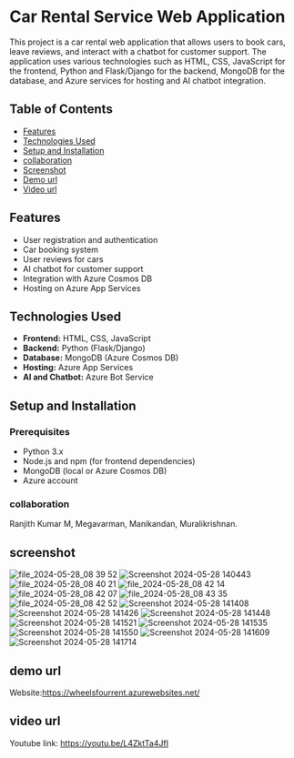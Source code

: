 # Car Rental Service Web Application

This project is a car rental web application that allows users to book cars, leave reviews, and interact with a chatbot for customer support. The application uses various technologies such as HTML, CSS, JavaScript for the frontend, Python and Flask/Django for the backend, MongoDB for the database, and Azure services for hosting and AI chatbot integration.

## Table of Contents

- [Features](#features)
- [Technologies Used](#technologies-used)
- [Setup and Installation](#setup-and-installation)
- [collaboration](#collaboration)
- [Screenshot](#screenshot)
- [Demo url](#demo-url)
- [Video url](#video-url)





## Features

- User registration and authentication
- Car booking system
- User reviews for cars
- AI chatbot for customer support
- Integration with Azure Cosmos DB
- Hosting on Azure App Services

## Technologies Used

- **Frontend:** HTML, CSS, JavaScript
- **Backend:** Python (Flask/Django)
- **Database:** MongoDB (Azure Cosmos DB)
- **Hosting:** Azure App Services
- **AI and Chatbot:** Azure Bot Service

## Setup and Installation

### Prerequisites

- Python 3.x
- Node.js and npm (for frontend dependencies)
- MongoDB (local or Azure Cosmos DB)
- Azure account

### collaboration

Ranjith Kumar M,
Megavarman,
Manikandan,
Muralikrishnan.

## screenshot


![file_2024-05-28_08 39 52](https://github.com/Ranjith042002/wheels4rent/assets/164881317/fa3c7c53-af35-48c4-bddc-c85fcf69ab72)
![Screenshot 2024-05-28 140443](https://github.com/Ranjith042002/wheels4rent/assets/164881317/790c8c8f-d2c5-4313-b61f-fcf9c1a48804)
![file_2024-05-28_08 40 21](https://github.com/Ranjith042002/wheels4rent/assets/164881317/96464cb2-bfee-4445-8842-5cc6ba4135f5)
![file_2024-05-28_08 42 14](https://github.com/Ranjith042002/wheels4rent/assets/164881317/4b4f35ab-e9a4-452d-88b2-e271606530dc)
![file_2024-05-28_08 42 07](https://github.com/Ranjith042002/wheels4rent/assets/164881317/f03c11be-2422-4681-92a0-3267000ce128)
![file_2024-05-28_08 43 35](https://github.com/Ranjith042002/wheels4rent/assets/164881317/2b1b2093-80d3-470f-aa76-eb01c345bd67)
![file_2024-05-28_08 42 52](https://github.com/Ranjith042002/wheels4rent/assets/164881317/e077536f-3f44-4c3b-ab1d-5eb8e8ad587e)
![Screenshot 2024-05-28 141408](https://github.com/Ranjith042002/wheels4rent/assets/164881317/70999763-a453-4416-9709-2b48126242a2)
![Screenshot 2024-05-28 141426](https://github.com/Ranjith042002/wheels4rent/assets/164881317/ee1ab61b-1bd9-429e-a956-fd25bf1c1850)
![Screenshot 2024-05-28 141448](https://github.com/Ranjith042002/wheels4rent/assets/164881317/5cbcba1e-fadd-4592-b925-fa0ca23f53c3)
![Screenshot 2024-05-28 141521](https://github.com/Ranjith042002/wheels4rent/assets/164881317/f1588661-a391-4087-b1ac-80bd13886b44)
![Screenshot 2024-05-28 141535](https://github.com/Ranjith042002/wheels4rent/assets/164881317/f51a9de2-6eff-4bd2-8b12-9f0811cbc4cc)
![Screenshot 2024-05-28 141550](https://github.com/Ranjith042002/wheels4rent/assets/164881317/9608c0b4-26d2-4d7b-af5d-d73747fdbcea)
![Screenshot 2024-05-28 141609](https://github.com/Ranjith042002/wheels4rent/assets/164881317/67b67adf-3a8d-4866-9328-44633c956750)
![Screenshot 2024-05-28 141714](https://github.com/Ranjith042002/wheels4rent/assets/164881317/bb4eba8f-6896-43e7-b980-547e8bfcdc51)


## demo url
Website:https://wheelsfourrent.azurewebsites.net/
## video url
Youtube link: https://youtu.be/L4ZktTa4JfI

